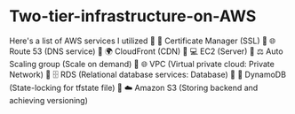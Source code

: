 # Two-tier-infrastructure-on-AWS

Here's a list of AWS services I utilized
🔹 🔏 Certificate Manager (SSL)
🔹 🌐 Route 53 (DNS service)
🔹 🌍 CloudFront (CDN)
🔹 💻 EC2 (Server)
🔹 ⚖️ Auto Scaling group (Scale on demand)
🔹 🌐 VPC (Virtual private cloud: Private Network)
🔹 🗄️ RDS (Relational database services: Database)
🔹 🚀 DynamoDB (State-locking for tfstate file)
🔹 ☁️ Amazon S3 (Storing backend and achieving versioning)
